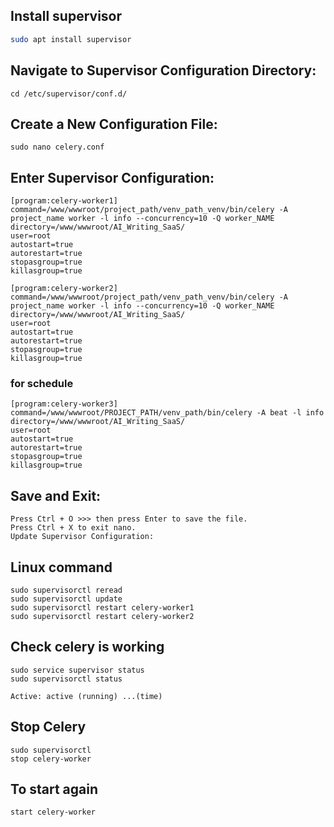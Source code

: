 ## Install supervisor
```bash
sudo apt install supervisor
```

## Navigate to Supervisor Configuration Directory:
```
cd /etc/supervisor/conf.d/
```
## Create a New Configuration File:
``
sudo nano celery.conf
``
## Enter Supervisor Configuration:
```
[program:celery-worker1]
command=/www/wwwroot/project_path/venv_path_venv/bin/celery -A project_name worker -l info --concurrency=10 -Q worker_NAME
directory=/www/wwwroot/AI_Writing_SaaS/
user=root
autostart=true
autorestart=true
stopasgroup=true
killasgroup=true

[program:celery-worker2]
command=/www/wwwroot/project_path/venv_path_venv/bin/celery -A project_name worker -l info --concurrency=10 -Q worker_NAME
directory=/www/wwwroot/AI_Writing_SaaS/
user=root
autostart=true
autorestart=true
stopasgroup=true
killasgroup=true
```
### for schedule
```
[program:celery-worker3]
command=/www/wwwroot/PROJECT_PATH/venv_path/bin/celery -A beat -l info
directory=/www/wwwroot/AI_Writing_SaaS/
user=root
autostart=true
autorestart=true
stopasgroup=true
killasgroup=true
```
## Save and Exit:
```
Press Ctrl + O >>> then press Enter to save the file.
Press Ctrl + X to exit nano.
Update Supervisor Configuration:
```
## Linux command
```
sudo supervisorctl reread
sudo supervisorctl update
sudo supervisorctl restart celery-worker1
sudo supervisorctl restart celery-worker2
```
## Check celery is working
```
sudo service supervisor status
sudo supervisorctl status
```
```
Active: active (running) ...(time)
```
## Stop Celery
```
sudo supervisorctl
stop celery-worker
```
## To start again
```
start celery-worker
```
